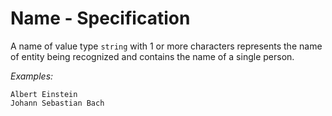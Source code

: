 # Name - Specification

A name of value type `string` with 1 or more characters represents the name of entity being recognized and contains the
name of a single person.

*Examples:*

```
Albert Einstein
Johann Sebastian Bach
```
